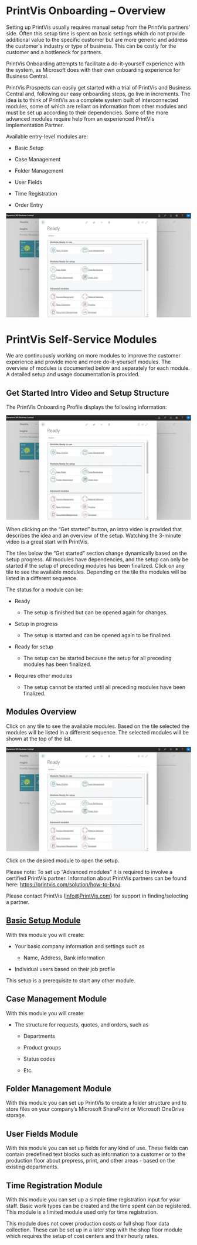 # PrintVis Onboarding – Overview

Setting up PrintVis usually requires manual setup from the PrintVis
partners' side. Often this setup time is spent on basic settings which
do not provide additional value to the specific customer but are more
generic and address the customer's industry or type of business. This
can be costly for the customer and a bottleneck for partners.

PrintVis Onboarding attempts to facilitate a do-it-yourself experience
with the system, as Microsoft does with their own onboarding experience
for Business Central.

PrintVis Prospects can easily get started with a trial of PrintVis and
Business Central and, following our easy onboarding steps, go live in
increments. The idea is to think of PrintVis as a complete system built
of interconnected modules, some of which are reliant on information from
other modules and must be set up according to their dependencies. Some
of the more advanced modules require help from an experienced PrintVis
Implementation Partner.

Available entry-level modules are:

-   Basic Setup

-   Case Management

-   Folder Management

-   User Fields

-   Time Registration

-   Order Entry

![Overview](./assets/01-image1.png)

# PrintVis Self-Service Modules

We are continuously working on more modules to improve the customer
experience and provide more and more do-it-yourself modules. The
overview of modules is documented below and separately for each module.
A detailed setup and usage documentation is provided.

## Get Started Intro Video and Setup Structure

The PrintVis Onboarding Profile displays the following information:

![Overview](./assets/01-image1.png)

When clicking on the “Get started” button, an intro video is provided
that describes the idea and an overview of the setup. Watching the
3-minute video is a great start with PrintVis.

The tiles below the “Get started” section change dynamically based on
the setup progress. All modules have dependencies, and the setup can
only be started if the setup of preceding modules has been finalized.
Click on any tile to see the available modules. Depending on the tile
the modules will be listed in a different sequence.

The status for a module can be:

-   Ready

    -   The setup is finished but can be opened again for changes.

-   Setup in progress

    -   The setup is started and can be opened again to be finalized.

-   Ready for setup

    -   The setup can be started because the setup for all preceding
        modules has been finalized.

-   Requires other modules

    -   The setup cannot be started until all preceding modules have
        been finalized.

## Modules Overview

Click on any tile to see the available modules. Based on the tile
selected the modules will be listed in a different sequence. The
selected modules will be shown at the top of the list.

![Overview](./assets/01-image1.png)

Click on the desired module to open the setup.

Please note: To set up “Advanced modules” it is required to involve a
certified PrintVis partner. Information about PrintVis partners can be
found here: <https://printvis.com/solution/how-to-buy/>.

Please contact PrintVis (<Info@PrintVis.com>) for support in
finding/selecting a partner.

## <a href="../0100-PVSOnboarding-Basic-Setup/" target="_self">Basic Setup Module</a>

With this module you will create:

-   Your basic company information and settings such as

    -   Name, Address, Bank information

-   Individual users based on their job profile

This setup is a prerequisite to start any other module.

## Case Management Module

With this module you will create:

-   The structure for requests, quotes, and orders, such as

    -   Departments

    -   Product groups

    -   Status codes

    -   Etc.

## Folder Management Module

With this module you can set up PrintVis to create a folder structure
and to store files on your company’s Microsoft SharePoint or Microsoft
OneDrive storage.

## User Fields Module

With this module you can set up fields for any kind of use. These fields
can contain predefined text blocks such as information to a customer or
to the production floor about prepress, print, and other areas - based
on the existing departments.

## Time Registration Module

With this module you can set up a simple time registration input for
your staff. Basic work types can be created and the time spent can be
registered. This module is a limited module used only for time
registration.

This module does not cover production costs or full shop floor data
collection. These can be set up in a later step with the shop floor
module which requires the setup of cost centers and their hourly rates.
